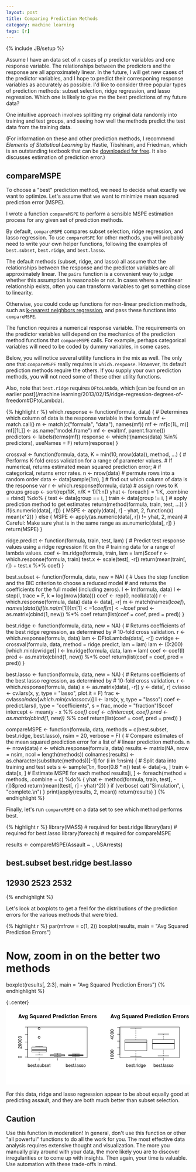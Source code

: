 ```yaml
---
layout: post
title: Comparing Prediction Methods
category: machine learning
tags: [r]
---
```

{% include JB/setup %}

Assume I have an data set of $n$ cases of $p$ predictor variables and one response variable. The relationships between the predictors and the response are all approximately linear. In the future, I will get new cases of the predictor variables, and I hope to predict their corresponing response variables as accurately as possible. I'd like to consider three popular types of prediction methods: subset selection, ridge regression, and lasso regression. Which one is likely to give me the best predictions of my future data?

One intuitive approach involves splitting my original data randomly into training and test groups, and seeing how well the methods predict the test data from the training data.

(For information on these and other prediction methods, I recommend *Elements of Statistical Learning* by Hastie, Tibshirani, and Friedman, which is an outstanding textbook that can be [downloaded for free](http://www.stanford.edu/~hastie/pub.htm). It also discusses estimation of prediction error.)


## compareMSPE

To choose a "best" prediction method, we need to decide what exactly we want to optimize. Let's assume that we want to minimize mean squared prediction error (MSPE).

I wrote a function `compareMSPE` to perform a sensible MSPE estimation process for any given set of prediction methods.

By default, `compareMSPE` compares subset selection, ridge regression, and lasso regression. To use `compareMSPE` for other methods, you will probably need to write your own helper functions, following the examples of `best.subset`, `best.ridge`, and `best.lasso`.

The default methods (subset, ridge, and lasso) all assume that the relationships between the response and the predictor variables are all approximately linear. The `pairs` function is a convenient way to judge whether this assumption is reasonable or not. In cases where a nonlinear relationship exists, often you can transform variables to get something close to linearity. 

Otherwise, you could code up functions for non-linear prediction methods, such as [k-nearest neighbors regression](https://en.wikipedia.org/wiki/K-nearest_neighbor_algorithm#For_estimating_continuous_variables), and pass these functions into `compareMSPE`.

The function requires a numerical response variable. The requirements on the predictor variables will depend on the mechanics of the prediction method functions that `compareMSPE` calls. For example, perhaps categorical variables will need to be coded by dummy variables, in some cases.

Below, you will notice several utility functions in the mix as well. The only one that `compareMSPE` really requires is `which.response`. However, its default prediction methods require the others. If you supply your own prediction methods, you will not need some of these other utility functions.

Also, note that `best.ridge` requires `DFtoLambda`, which [can be found on an earlier post](/machine learning/2013/02/15/ridge-regression-degrees-of-freedom#DFtoLambda).


<a id="crossval"></a>
{% highlight r %}
which.response <- function(formula, data) {
    # Determines which column of data is the response variable in the formula
    mf <- match.call()
    m <- match(c("formula", "data"), names(mf))
    mf <- mf[c(1L, m)]
    mf[[1L]] <- as.name("model.frame")
    mf <- eval(mf, parent.frame())
    predictors <- labels(terms(mf))
    response <- which(!(names(data) %in% predictors), useNames = F)
    return(response)
}

crossval <- function(formula, data, K = min(10, nrow(data)), method, ...) {
    # Performs K-fold cross validation for a range of parameter values.
    # If numerical, returns estimated mean squared prediction error;
    # if categorical, returns error rates.
    n <- nrow(data)
    # permute rows into a random order
    data <- data[sample(1:n), ]
    # find out which column of data is the response var
    r <- which.response(formula, data)
    # assign rows to K groups
    group <- sort(rep(1:K, n/K + 1)[1:n])
    yhat <- foreach(i = 1:K, .combine = rbind) %do% {
        test <- data[group == i, ]
        train <- data[group != i, ]
        # apply prediction method to get estimates
        return(method(formula, train, test, ...))
    }
    if(is.numeric(data[, r])) {
        MSPE <- apply(data[, r] - yhat, 2, function(x) mean(x^2))
    } else {
        MSPE <- apply(as.numeric(data[, r]) != yhat, 2, mean)
        # Careful: Make sure yhat is in the same range as as.numeric(data[, r])
    }
    return(MSPE)
}

ridge.predict <- function(formula, train, test, lam) {
    # Predict test response values using a ridge regression fit on the
    # training data for a range of lambda values.
    coef <- lm.ridge(formula, train, lam = lam)$coef
    r <- which.response(formula, train)
    test.x <- scale(test[, -r])
    return(mean(train[, r]) + test.x %*% coef)
}

best.subset <- function(formula, data, new = NA) {
    # Uses the step function and the BIC criterion to choose a reduced model
    # and returns the coefficients for the full model (including zeros).
    l <- lm(formula, data)
    l <- step(l, trace = F, k = log(nrow(data)))
    coef <- rep(0, ncol(data))
    r <- which.response(formula, data)
    data <- data[, -r]
    m <- match(names(l$coef), names(data))
    if (is.na(m[1])) 
        m[1] <- 1
    coef[m] <- l$coef
    pred <- as.matrix(cbind(1, new)) %*% coef
    return(list(coef = coef, pred = pred))
}

best.ridge <- function(formula, data, new = NA) {
    # Returns coefficients of the best ridge regression, as determined by
    # 10-fold cross validation.
    r <- which.response(formula, data)
    lam <- DFtoLambda(data[, -r])
    cvridge <- crossval(formula, data, method = ridge.predict, lam = lam)
    lam <- (0:200)[which.min(cvridge)]
    l <- lm.ridge(formula, data, lam = lam)
    coef <- coef(l)
    pred <- as.matrix(cbind(1, new)) %*% coef
    return(list(coef = coef, pred = pred))
}

best.lasso <- function(formula, data, new = NA) {
    # Returns coefficients of the best lasso regression, as determined by
    # 10-fold cross validation.
    r <- which.response(formula, data)
    x <- as.matrix(data[, -r])
    y <- data[, r]
    cvlasso <- cv.lars(x, y, type = "lasso", plot.it = F)
    frac <- cvlasso$index[which.min(cvlasso$cv)]
    l <- lars(x, y, type = "lasso")
    coef <- predict.lars(l, type = "coefficients", s = frac, mode = "fraction")$coef
    intercept <- mean(y - x %*% coef)
    coef <- c(intercept, coef)
    pred <- as.matrix(cbind(1, new)) %*% coef
    return(list(coef = coef, pred = pred))
}

compareMSPE <- function(formula, data, methods = c(best.subset, best.ridge, 
    best.lasso), nsim = 20, verbose = F) {
    # Compare estimates of the mean squared prediction error for a list of
    # linear prediction methods.
    n <- nrow(data)
    r <- which.response(formula, data)
    results <- matrix(NA, nrow = nsim, ncol = length(methods))
    colnames(results) <- as.character(substitute(methods))[-1]
    for (i in 1:nsim) {
        # Split data into training and test sets
        s <- sample(1:n, floor(0.8 * n))
        test <- data[-s, ]
        train <- data[s, ]
        # Estimate MSPE for each method
        results[i, ] <- foreach(method = methods, .combine = c) %do% {
            yhat <- method(formula, train, test[, -r])$pred
            return(mean((test[, r] - yhat)^2))
        }
        if (verbose) 
            cat("Simulation", i, "complete.\n")
    }
    print(apply(results, 2, mean))
    return(results)
}
{% endhighlight %}


Finally, let's run `compareMSPE` on a data set to see which method performs best.


{% highlight r %}
library(MASS)  # required for best.ridge
library(lars)  # required for best.lasso
library(foreach)  # required for compareMSPE


results <- compareMSPE(Assault ~ ., USArrests)


## best.subset  best.ridge  best.lasso 
##       12930        2523        2532
{% endhighlight %}


Let's look at boxplots to get a feel for the distributions of the prediction errors for the various methods that were tried.

{% highlight r %}
par(mfrow = c(1, 2))
boxplot(results, main = "Avg Squared Prediction Errors")
# Now, zoom in on the better two methods
boxplot(results[, 2:3], main = "Avg Squared Prediction Errors")
{% endhighlight %}

{:.center}
![plot of chunk unnamed-chunk-6](/static/2013-02-16-comparing-prediction-methods/unnamed-chunk-6.png) 


For this data, ridge and lasso regression appear to be about equally good at predicting assault, and they are both much better than subset selection.


## Caution

Use this function in moderation! In general, don't use this function or other "all powerful" functions to do all the work for you. The most effective data analysis requires extensive thought and visualization. The more you manually play around with your data, the more likely you are to discover irregularities or to come up with insights. Then again, your time is valuable. Use automation with these trade-offs in mind.
